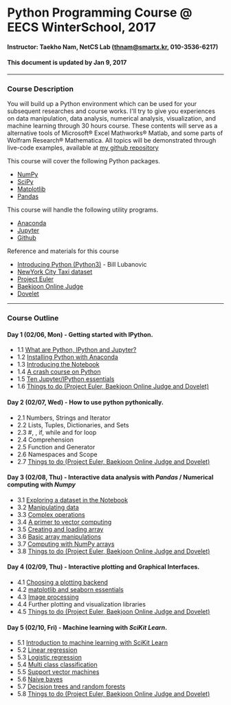 # Python Programming Course @ EECS WinterSchool, 2017
#### Instructor: Taekho Nam, NetCS Lab (thnam@smartx.kr, 010-3536-6217)
#### This document is updated by Jan 9, 2017

- - -
### Course Description
You will build up a Python environment which can be used for your subsequent researches and course works. I'll try to give you experiences on data manipulation, data analysis, numerical analysis, visualization, and machine learning through 30 hours course. These contents will serve as a alternative tools of Microsoft® Excel Mathworks® Matlab, and some parts of Wolfram Research® Mathematica. All topics will be demonstrated through live-code examples, available at [my github repository](https://github.com/TaekhoNam/GIST-EECS-WinterSchool-Python-2017)

This course will cover the following Python packages.
* [NumPy](http://www.numpy.org/)
* [SciPy](http://www.scipy.org/)
* [Matplotlib](http://matplotlib.org/)
* [Pandas](http://pandas.pydata.org/)

This course will handle the following utility programs.
* [Anaconda](https://www.continuum.io/why-anaconda)
* [Jupyter](http://jupyter.org/)
* [Github](https://github.com/)

Reference and materials for this course
* [Introducing Python (Python3)](http://shop.oreilly.com/product/0636920028659.do) - Bill Lubanovic
* [NewYork City Taxi dataset](https://github.com/ipython-books/minibook-2nd-data/blob/master/nyc_taxi.zip?raw=true)
* [Project Euler](https://projecteuler.net/)
* [Baekjoon Online Judge](https://www.acmicpc.net/)
* [Dovelet](http://59.23.27.112/)

- - -
### Course Outline
#### Day 1 (02/06, Mon) - Getting started with IPython.
* 1.1 [What are Python, IPython and Jupyter?](https://github.com/ipython-books/minibook-2nd-code/blob/master/chapter1/12-installation.ipynb)
* 1.2 [Installing Python with Anaconda](https://github.com/ipython-books/minibook-2nd-code/blob/master/chapter1/12-installation.ipynb)
* 1.3 [Introducing the Notebook](https://github.com/ipython-books/minibook-2nd-code/blob/master/chapter1/13-nbui.ipynb)
* 1.4 [A crash course on Python](https://github.com/ipython-books/minibook-2nd-code/blob/master/chapter1/14-python.ipynb)
* 1.5 [Ten Jupyter/IPython essentials](https://github.com/ipython-books/minibook-2nd-code/blob/master/chapter1/15-ten.ipynb)
* 1.6 [Things to do (Project Euler, Baekjoon Online Judge and Dovelet)](https://github.com/TaekhoNam/projecteuler)

#### Day 2 (02/07, Wed) - How to use python pythonically.
* 2.1 Numbers, Strings and Iterator
* 2.2 Lists, Tuples, Dictionaries, and Sets
* 2.3 #, \, if, while and for loop
* 2.4 Comprehension
* 2.5 Function and Generator
* 2.6 Namespaces and Scope
* 2.7 [Things to do (Project Euler, Baekjoon Online Judge and Dovelet)](https://github.com/TaekhoNam/projecteuler)

#### Day 3 (02/08, Thu) - Interactive data analysis with *Pandas* / Numerical computing with *Numpy*
* 3.1 [Exploring a dataset in the Notebook](https://github.com/ipython-books/minibook-2nd-code/blob/master/chapter2/21-exploring.ipynb)
* 3.2 [Manipulating data](https://github.com/ipython-books/minibook-2nd-code/blob/master/chapter2/22-manipulating.ipynb)
* 3.3 [Complex operations](https://github.com/ipython-books/minibook-2nd-code/blob/master/chapter2/23-groupby.ipynb)
* 3.4 [A primer to vector computing](https://github.com/ipython-books/minibook-2nd-code/blob/master/chapter3/31-primer.ipynb)
* 3.5 [Creating and loading array](https://github.com/ipython-books/minibook-2nd-code/blob/master/chapter3/32-creating.ipynb)
* 3.6 [Basic array manipulations](https://github.com/ipython-books/minibook-2nd-code/blob/master/chapter3/33-basic.ipynb)
* 3.7 [Computing with NumPy arrays](https://github.com/ipython-books/minibook-2nd-code/blob/master/chapter3/34-computing.ipynb)
* 3.8 [Things to do (Project Euler, Baekjoon Online Judge and Dovelet)](https://github.com/TaekhoNam/projecteuler)

#### Day 4 (02/09, Thu) - Interactive plotting and Graphical Interfaces.
* 4.1 [Choosing a plotting backend](https://github.com/ipython-books/minibook-2nd-code/blob/master/chapter4/41-notebook.ipynb)
* 4.2 [matplotlib and seaborn essentials](https://github.com/ipython-books/minibook-2nd-code/blob/master/chapter4/42-mpl.ipynb)
* 4.3 [Image processing](https://github.com/ipython-books/minibook-2nd-code/blob/master/chapter4/43-image.ipynb)
* 4.4 Further plotting and visualization libraries
* 4.5 [Things to do (Project Euler, Baekjoon Online Judge and Dovelet)](https://github.com/TaekhoNam/projecteuler)

#### Day 5 (02/10, Fri) - Machine learning with *SciKit Learn*.
* 5.1 [Introduction to machine learning with SciKit Learn](https://github.com/jmportilla/Udemy---Machine-Learning/blob/master/Introduction%20to%20Machine%20Learning.ipynb)
* 5.2 [Linear regression](https://github.com/jmportilla/Udemy---Machine-Learning/blob/master/Supervised%20Learning%20-%20%20Linear%20Regression.ipynb)
* 5.3 [Logistic regression](https://github.com/jmportilla/Udemy---Machine-Learning/blob/master/Supervised%20Learning%20-%20Logistic%20Regression.ipynb)
* 5.4 [Multi class classification](https://github.com/jmportilla/Udemy---Machine-Learning/blob/master/Multi-Class%20Classification.ipynb)
* 5.5 [Support vector machines](https://github.com/jmportilla/Udemy---Machine-Learning/blob/master/Support%20Vector%20Machines.ipynb)
* 5.6 [Naive bayes](https://github.com/jmportilla/Udemy---Machine-Learning/blob/master/Supervised%20Learning%20-%20Naive%20Bayes.ipynb)
* 5.7 [Decision trees and random forests](https://github.com/jmportilla/Udemy---Machine-Learning/blob/master/Decision%20Trees%20and%20Random%20Forests.ipynb)
* 5.8 [Things to do (Project Euler, Baekjoon Online Judge and Dovelet)](https://github.com/TaekhoNam/projecteuler)
